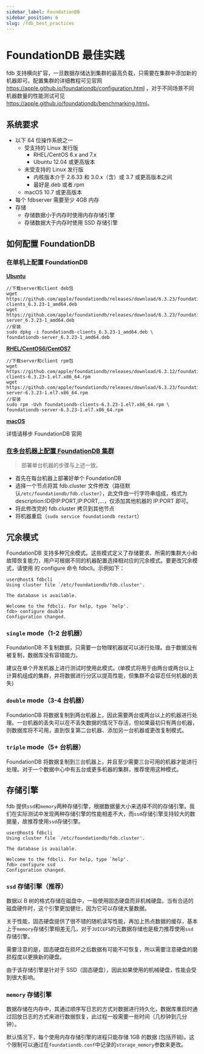 ```yaml
---
sidebar_label: FoundationDB
sidebar_position: 6
slug: /fdb_best_practices
---
```


# FoundationDB 最佳实践

fdb 支持横向扩容，一旦数据存储达到集群的最高负载，只需要在集群中添加新的机器即可。配置集群的详细教程可见官网 <https://apple.github.io/foundationdb/configuration.html> ，对于不同场景不同机器数量的性能测试可见 <https://apple.github.io/foundationdb/benchmarking.html>。

## 系统要求

- 以下 64 位操作系统之一
  - 受支持的 Linux 发行版
    - RHEL/CentOS 6.x and 7.x
    - Ubuntu 12.04 或更高版本
  - 未受支持的 Linux 发行版
    - 内核版本介于 2.6.33 和 3.0.x（含）或 3.7 或更高版本之间
    - 最好是.deb 或者.rpm
  - macOS 10.7 或更高版本
- 每个 fdbserver 需要至少 4GB 内存
- 存储
  - 存储数据小于内存时使用内存存储引擎
  - 存储数据大于内存时使用 SSD 存储引擎

## 如何配置 FoundationDB

### 在单机上配置 FoundationDB

**[Ubuntu](https://apple.github.io/foundationdb/getting-started-linux.html)**

```
//下载server和client deb包
wget https://github.com/apple/foundationdb/releases/download/6.3.23/foundationdb-clients_6.3.23-1_amd64.deb
wget https://github.com/apple/foundationdb/releases/download/6.3.23/foundationdb-server_6.3.23-1_amd64.deb
//安装
sudo dpkg -i foundationdb-clients_6.3.23-1_amd64.deb \
foundationdb-server_6.3.23-1_amd64.deb
```

**[RHEL/CentOS6/CentOS7](https://apple.github.io/foundationdb/getting-started-linux.html)**

```
//下载server和client rpm包
wget https://github.com/apple/foundationdb/releases/download/6.3.12/foundationdb-clients-6.3.23-1.el7.x86_64.rpm
wget https://github.com/apple/foundationdb/releases/download/6.3.23/foundationdb-server-6.3.23-1.el7.x86_64.rpm
//安装
sudo rpm -Uvh foundationdb-clients-6.3.23-1.el7.x86_64.rpm \
foundationdb-server-6.3.23-1.el7.x86_64.rpm
```

**[macOS](https://apple.github.io/foundationdb/getting-started-linux.html)**

详情请移步 FoundationDB 官网

### [在多台机器上配置 FoundationDB 集群](https://apple.github.io/foundationdb/administration.html#adding-machines-to-a-cluster)

> 部署单台机器的步骤与上述一致。

- 首先在每台机器上部署好单个 FoundationDB
- 选择一个节点将其 fdb.cluster 文件修改（路径默认`/etc/foundationdb/fdb.cluster`），此文件由一行字符串组成，格式为 description:ID@IP:PORT,IP:PORT,...，仅添加其他机器的 IP:PORT 即可。
- 将此修改完的 fdb.cluster 拷贝到其他节点
- 将机器重启（`sudo service foundationdb restart`）

## 冗余模式

FoundationDB 支持多种冗余模式。这些模式定义了存储要求、所需的集群大小和故障恢复能力，用户可根据不同的机器配置选择相对应的冗余模式。要更改冗余模式，请使用 的 configure 命令 fdbcli。示例如下：

```
user@host$ fdbcli
Using cluster file `/etc/foundationdb/fdb.cluster'.

The database is available.

Welcome to the fdbcli. For help, type `help'.
fdb> configure double
Configuration changed.
```

### `single` mode（1-2 台机器）

FoundationDB 不复制数据，只需要一台物理机器就可以进行处理。由于数据没有被复制，数据库没有容错能力。

建议在单个开发机器上进行测试时使用此模式。(单模式将用于由两台或两台以上计算机组成的集群，并将数据进行分区以提高性能，但集群不会容忍任何机器的丢失)

### `double` mode（3-4 台机器）

FoundationDB 将数据复制到两台机器上，因此需要两台或两台以上的机器进行处理。一台机器的丢失可以在不丢失数据的情况下存活，但如果最初只有两台机器，则数据库将不可用，直到恢复第二台机器、添加另一台机器或更改复制模式。

### `triple` mode（5+ 台机器）

FoundationDB 将数据复制到三台机器上，并且至少需要三台可用的机器才能进行处理。对于一个数据中心中有五台或更多机器的集群，推荐使用这种模式。

## 存储引擎

fdb 提供`ssd`和`memory`两种存储引擎，根据数据量大小来选择不同的存储引擎。我们在实际测试中发现两种存储引擎的性能相差不大，而`ssd`存储引擎支持较大的数据量，故推荐使用`ssd`存储引擎。

```
user@host$ fdbcli
Using cluster file `/etc/foundationdb/fdb.cluster'.

The database is available.

Welcome to the fdbcli. For help, type `help'.
fdb> configure ssd
Configuration changed.
```

### `ssd` 存储引擎（推荐）

数据以 B 树的格式存储在磁盘中，一般使用固态硬盘而非机械硬盘。当有合适的磁盘硬件时，这个引擎更加健壮，因为它可以存储大量数据。

关于性能，固态硬盘提供了很不错的随机读写性能，再加上热点数据的缓存，基本上于`memory`存储引擎相差无几，对于`JUICEFS`的元数据存储也是极力推荐使用`ssd`存储引擎。

需要注意的是，固态硬盘在损坏之后数据有可能不可恢复，所以需要注意硬盘的磨损程度以更换新的硬盘。

由于该存储引擎是针对于 SSD（固态硬盘），因此如果使用的机械硬盘，性能会受到很大影响。

### `memory` 存储引擎

数据存储在内存中，其通过顺序写日志的方式对数据进行持久化，数据库重启时通过回放日志的方式来进行数据恢复，此过程一般需要一些时间（几秒钟到几分钟）。

默认情况下，每个使用内存存储引擎的进程只能存储 1GB 的数据 (包括开销)。这个限制可以通过在`foundationdb.conf`中记录的`storage_memory`参数来更改。
